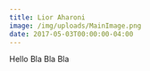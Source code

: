 ```yaml
---
title: Lior Aharoni
image: /img/uploads/MainImage.png
date: 2017-05-03T00:00:00-04:00
---
```

Hello Bla Bla Bla
